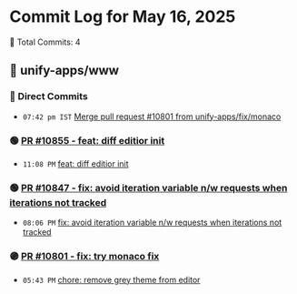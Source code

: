 # Commit Log for May 16, 2025

📝 Total Commits: 4

## 📁 unify-apps/www

### 🔨 Direct Commits

- `07:42 pm IST` [Merge pull request #10801 from unify-apps/fix/monaco](https://github.com/unify-apps/www/commit/3bd866d9f745b05d3019ae81488020c14a42b92c)

### 🟢 [PR #10855 - feat: diff editior init](https://github.com/unify-apps/www/pull/10855)

- `11:08 PM` [feat: diff editior init](https://github.com/unify-apps/www/commit/fd66116048b2886a49e0362739b602799ef9956b)

### 🟢 [PR #10847 - fix: avoid iteration variable n/w requests when iterations not tracked](https://github.com/unify-apps/www/pull/10847)

- `08:06 PM` [fix: avoid iteration variable n/w requests when iterations not tracked](https://github.com/unify-apps/www/commit/4c4306a0cb0fcbd33d8ee68fdb209180a30b3e1a)

### 🟣 [PR #10801 - fix: try monaco fix](https://github.com/unify-apps/www/pull/10801)

- `05:43 PM` [chore: remove grey theme from editor](https://github.com/unify-apps/www/commit/fd6e56e474df6ff9f918198814547cf74e6fea84)



